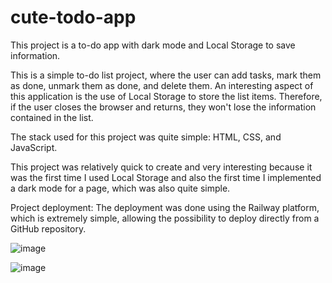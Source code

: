 # cute-todo-app
This project is a to-do app with dark mode and Local Storage to save information.

This is a simple to-do list project, where the user can add tasks, mark them as done, unmark them as done, and delete them. An interesting aspect of this application is the use of Local Storage to store the list items. Therefore, if the user closes the browser and returns, they won't lose the information contained in the list.

The stack used for this project was quite simple: HTML, CSS, and JavaScript.

This project was relatively quick to create and very interesting because it was the first time I used Local Storage and also the first time I implemented a dark mode for a page, which was also quite simple.

Project deployment:
The deployment was done using the Railway platform, which is extremely simple, allowing the possibility to deploy directly from a GitHub repository.

![image](https://github.com/aggsdp/cute-todo-app/assets/102918151/d7a44c9f-f496-459b-b91a-fec9dc28b420)

![image](https://github.com/aggsdp/cute-todo-app/assets/102918151/7c6779b9-5c7f-4980-86db-c970a707cbd8)

